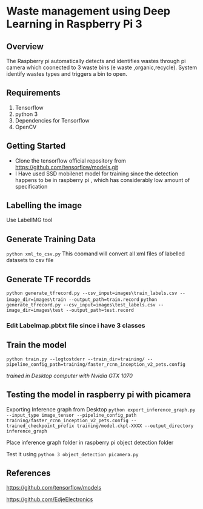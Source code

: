 # Waste management using Deep Learning in Raspberry Pi 3
## Overview
The Raspberry pi automatically detects and identifies wastes through pi camera which coonected to 3 waste bins (e waste ,organic,recycle).
System identify wastes types and triggers a bin to open. 



 ## Requirements
 1. Tensorflow
 2. python 3
 3. Dependencies for Tensorflow
 4. OpenCV
 
 ## Getting Started
* Clone the tensorflow official repository from https://github.com/tensorflow/models.git
* I Have used SSD mobilenet model for training since the  detection happens to be in  raspberry pi , which has considerably low amount of specification

## Labelling the image
Use LabelIMG tool

## Generate Training Data
`python xml_to_csv.py`
This coomand will convert all xml files of labelled datasets to csv file 

## Generate TF recordds
`python generate_tfrecord.py --csv_input=images\train_labels.csv --image_dir=images\train --output_path=train.record`
`python generate_tfrecord.py --csv_input=images\test_labels.csv --image_dir=images\test --output_path=test.record`

### Edit Labelmap.pbtxt file since i have 3 classes 

## Train the model
`python train.py --logtostderr --train_dir=training/ --pipeline_config_path=training/faster_rcnn_inception_v2_pets.config`

*trained in Desktop computer with Nvidia GTX 1070*
 
## Testing the model in raspberry pi with picamera
 Exporting Inference graph from Desktop `python export_inference_graph.py --input_type image_tensor --pipeline_config_path training/faster_rcnn_inception_v2_pets.config --trained_checkpoint_prefix training/model.ckpt-XXXX --output_directory inference_graph`
 
 Place inference graph folder in raspberry pi object detection folder
 
 Test it using `python 3 object_detection picamera.py`
 
 
 ## References
 https://github.com/tensorflow/models
 
 https://github.com/EdjeElectronics
